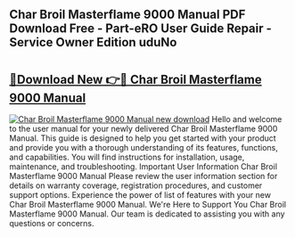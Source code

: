 ## Char Broil Masterflame 9000 Manual PDF Download Free - Part-eRO User Guide Repair - Service Owner Edition uduNo

# <h2><a href="http://bc48371.oget.top/?id=Char+Broil+Masterflame+9000+Manual">🔗Download New 👉🔴 Char Broil Masterflame 9000 Manual</a></h2>

[![Char Broil Masterflame 9000 Manual new download](https://i.imgur.com/5g1atiW.png)](http://bc48371.oget.top/?id=Char+Broil+Masterflame+9000+Manual)
Hello and welcome to the user manual for your newly delivered Char Broil Masterflame 9000 Manual. This guide is designed to help you get started with your product and provide you with a thorough understanding of its features, functions, and capabilities. You will find instructions for installation, usage, maintenance, and troubleshooting. Important User Information Char Broil Masterflame 9000 Manual Please review the user information section for details on warranty coverage, registration procedures, and customer support options. Experience the power of list of features with your new Char Broil Masterflame 9000 Manual. We're Here to Support You Char Broil Masterflame 9000 Manual. Our team is dedicated to assisting you with any questions or concerns.
